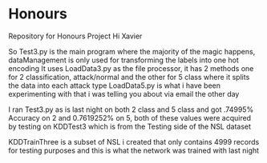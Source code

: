 # Honours
Repository for Honours Project
Hi Xavier

So Test3.py is the main program where the majority of the magic happens, dataManagement is only used for transforming the labels into one hot encoding 
It uses LoadData3.py as the file processor, it has 2 methods one for 2 classification, attack/normal and the other for 5 class where it splits the data into each attack type
LoadData5.py is what i have been experimenting with that i was telling you about via email the other day

I ran Test3.py as is last night on both 2 class and 5 class and got .74995% Accuracy on 2 and 0.7619252% on 5, both of these values were acquired by testing on KDDTest3 which is from the Testing side of the NSL dataset

KDDTrainThree is a subset of NSL i created that only contains 4999 records for testing purposes and this is what the network was trained with last night 
